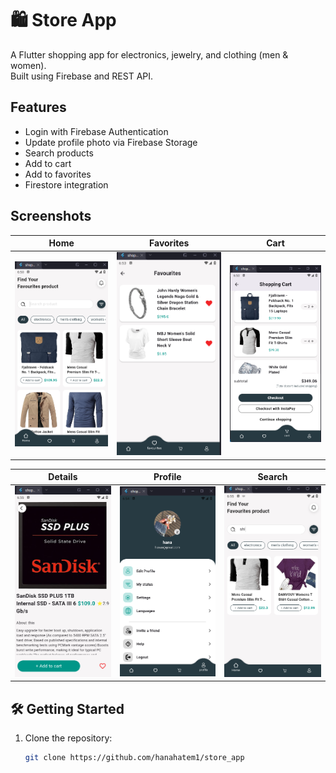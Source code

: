 # 🛍️ Store App

A Flutter shopping app for electronics, jewelry, and clothing (men & women).  
Built using Firebase and REST API.

##  Features

-  Login with Firebase Authentication  
-  Update profile photo via Firebase Storage  
-  Search products  
-  Add to cart  
-  Add to favorites  
-  Firestore integration

##  Screenshots

| Home | Favorites | Cart |
|------|-----------|------|
| ![Home](screenshots/home.png) | ![Favorites](screenshots/favouites.png) | ![Cart](screenshots/cart.png) |

| Details | Profile | Search |
|---------|---------|--------|
| ![Details](screenshots/details.png) | ![Profile](screenshots/profile.png) | ![Search](screenshots/search.png) |

## 🛠️ Getting Started

1. Clone the repository:
   ```bash
   git clone https://github.com/hanahatem1/store_app
